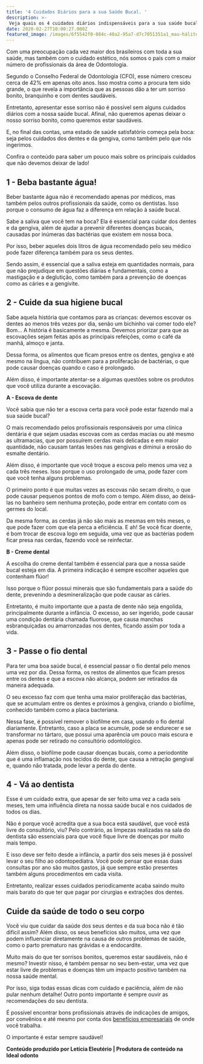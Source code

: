 ```yaml
---
title: '4 Cuidados Diários para a sua Saúde Bucal. '
description: >-
 Veja quais os 4 cuidados diários indispensáveis para a sua saúde bucal. Isso pode mudar completamente como você cuida da sua boca. 
date: 2020-02-27T10:00:27.000Z
featured_image: /images/6f5542f0-084c-40a2-95a7-d7c7051351a1_mau-hálito.jpg
---
```

Com uma preocupação cada vez maior dos brasileiros com toda a sua saúde, mas também com o cuidado estético, nós somos o país com o maior número de profissionais da área de Odontologia.

Segundo o Conselho Federal de Odontologia (CFO), esse número cresceu cerca de 42% em apenas oito anos. Isso mostra como a procura tem sido grande, o que revela a importância que as pessoas dão a ter um sorriso bonito, branquinho e com dentes saudáveis.

Entretanto, apresentar esse sorriso não é possível sem alguns cuidados diários com a nossa saúde bucal. Afinal, não queremos apenas deixar o nosso sorriso bonito, como queremos estar saudáveis.

E, no final das contas, uma estado de saúde satisfatório começa pela boca: seja pelos cuidados dos dentes e da gengiva, como também pelo que nós ingerimos.

Confira o conteúdo para saber um pouco mais sobre os principais cuidados que não devemos deixar de lado!

## 1 - Beba bastante água!

Beber bastante água não é recomendado apenas por médicos, mas também pelos outros profissionais da saúde, como os dentistas. Isso porque o consumo de água faz a diferença em relação à saúde bucal.

Sabe a saliva que você tem na boca? Ela é essencial para cuidar dos dentes e da gengiva, além de ajudar a prevenir diferentes doenças bucais, causadas por inúmeras das bactérias que existem em nossa boca.

Por isso, beber aqueles dois litros de água recomendado pelo seu médico pode fazer diferença também para os seus dentes. 

Sendo assim, é essencial que a saliva esteja em quantidades normais, para que não prejudique em questões diárias e fundamentais, como a mastigação e a deglutição, como também para a prevenção de doenças como as cáries e a gengivite.

## 2 - Cuide da sua higiene bucal

Sabe aquela história que contamos para as crianças: devemos escovar os dentes ao menos três vezes por dia, senão um bichinho vai comer todo ele? 
Bom… A história é basicamente a mesma. Devemos priorizar para que as escovações sejam feitas após as principais refeições, como o café da manhã, almoço e janta.

Dessa forma, os alimentos que ficam presos entre os dentes, gengiva e até mesmo na língua, não contribuem para a proliferação de bactérias, o que pode causar doenças quando o caso é prolongado.

Além disso, é importante atentar-se a algumas questões sobre os produtos que você utiliza durante a escovação.

**A - Escova de dente** 

Você sabia que não ter a escova certa para você pode estar fazendo mal a sua saúde bucal?

O mais recomendado pelos profissionais responsáveis por uma clínica dentária é que sejam usadas escovas com as cerdas macias ou até mesmo as ultramacias, que por possuírem cerdas mais delicadas e em maior quantidade, não causam tantas lesões nas gengivas e diminui a erosão do esmalte dentário.

Além disso, é importante que você troque a escova pelo menos uma vez a cada três meses. Isso porque o uso prolongado de uma, pode fazer com que você tenha alguns problemas.

O primeiro ponto é que muitas vezes as escovas não secam direito, o que pode causar pequenos pontos de mofo com o tempo. Além disso, ao deixá-las no banheiro sem nenhuma proteção, pode entrar em contato com os germes do local. 

Da mesma forma, as cerdas já não são mais as mesmas em três meses, o que pode fazer com que ela perca a eficiência. E ah! Se você ficar doente, é bom trocar de escova logo em seguida, uma vez que as bactérias podem ficar presa nas cerdas, fazendo você se reinfectar.

**B - Creme dental**

A escolha do creme dental também é essencial para que a nossa saúde bucal esteja em dia. A primeira indicação é sempre escolher aqueles que contenham flúor!

Isso porque o flúor possui minerais que são fundamentais para a saúde do dente, prevenindo a desmineralização que pode causar as cáries.

Entretanto, é muito importante que a pasta de dente não seja engolida, principalmente durante a infância. O excesso, ao ser ingerido, pode causar uma condição dentária chamada fluorose, que causa manchas esbranquiçadas ou amarronzadas nos dentes, ficando assim por toda a vida.

## 3 - Passe o fio dental

Para ter uma boa saúde bucal, é essencial passar o fio dental pelo menos uma vez por dia. Dessa forma, os restos de alimentos que ficam presos entre os dentes e que a escova não alcança, podem ser retirados da maneira adequada.

O seu excesso faz com que tenha uma maior proliferação das bactérias, que se acumulam entre os dentes e próximos à gengiva, criando o biofilme, conhecido também como a placa bacteriana.

Nessa fase, é possível remover o biofilme em casa, usando o fio dental diariamente. Entretanto, caso a placa se acumule, pode se endurecer e se transformar no tártaro, que possui uma aparência um pouco mais escura e apenas pode ser retirado no consultório odontológico.

Além disso, o biofilme pode causar doenças bucais, como a periodontite que é uma inflamação nos tecidos do dente, que causa a retração gengival e, quando não tratada, pode levar a perda do dente.

## 4 - Vá ao dentista

Esse é um cuidado extra, que apesar de ser feito uma vez a cada seis meses, tem uma influência direta na nossa saúde bucal e nos cuidados de todos os dias.

Não é porque você acredita que a sua boca está saudável, que você está livre do consultório, viu? Pelo contrário, as limpezas realizadas na sala do dentista são essenciais para que você fique livre de doenças por muito mais tempo.

E isso deve ser feito desde a infância, a partir dos seis meses já é possível levar o seu filho ao odontopediatra. Você pode pensar que essas duas consultas por ano são muitos gastos, já que sempre estão presentes também alguns procedimentos em cada visita.

Entretanto, realizar esses cuidados periodicamente acaba saindo muito mais barato do que ter que pagar por cirurgias e extrações dos dentes.


## Cuide da saúde de todo o seu corpo

Você viu que cuidar da saúde dos seus dentes e da sua boca não é tão difícil assim? Além disso, os seus benefícios são muitos, uma vez que podem influenciar diretamente na causa de outros problemas de saúde, como o parto prematuro nas grávidas e a endocardite.

Muito mais do que ter sorrisos bonitos, queremos estar saudáveis, não é mesmo? Investir nisso, é também pensar no seu bem-estar, uma vez que estar livre de problemas e doenças têm um impacto positivo também na nossa saúde mental.

Por isso, siga todas essas dicas com cuidado e paciência, além de não pular nenhum detalhe! Outro ponto importante é sempre ouvir as recomendações do seu dentista. 

É possível encontrar bons profissionais através de indicações de amigos, por convênios e até mesmo por conta dos [benefícios empresariais](https://blog.idealodonto.com.br/beneficios-empresariais/beneficios-empresariais/) de onde você trabalha. 

O importante é estar sempre saudável!

**Conteúdo produzido por Letícia Eleutério | Produtora de conteúdo na Ideal odonto**
